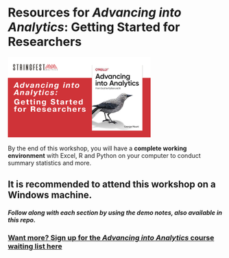 # Resources for _Advancing into Analytics_: Getting Started for Researchers

<img src="images/event-cover.png" width="66%">

By the end of this workshop, you will have a **complete working environment** with Excel, R and Python on your computer to conduct summary statistics and more. 

## It is recommended to attend this workshop on a Windows machine.

##### Follow along with each section by using the demo notes, also available in this repo. 


### [Want more? Sign up for the _Advancing into Analytics_ course waiting list here](http://stringfestanalytics.com/aina-waiting/)
